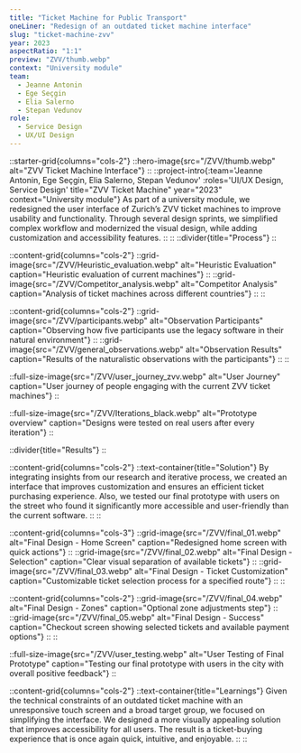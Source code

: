 ```yaml
---
title: "Ticket Machine for Public Transport"
oneLiner: "Redesign of an outdated ticket machine interface"
slug: "ticket-machine-zvv"
year: 2023
aspectRatio: "1:1"
preview: "ZVV/thumb.webp"
context: "University module"
team:
  - Jeanne Antonin
  - Ege Seçgin
  - Elia Salerno
  - Stepan Vedunov
role:
  - Service Design
  - UX/UI Design
---
```


::starter-grid{columns="cols-2"}
::hero-image{src="/ZVV/thumb.webp" alt="ZVV Ticket Machine Interface"}
::
::project-intro{:team='Jeanne Antonin, Ege Seçgin, Elia Salerno, Stepan Vedunov' :roles='UI/UX Design, Service Design' title="ZVV Ticket Machine" year="2023" context="University module"}
As part of a university module, we redesigned the user interface of Zurich’s ZVV ticket machines to improve usability and functionality. Through several design sprints, we simplified complex workflow and modernized the visual design, while adding customization and accessibility features.
::
::
::divider{title="Process"}
::

::content-grid{columns="cols-2"}
::grid-image{src="/ZVV/Heuristic_evaluation.webp" alt="Heuristic Evaluation" caption="Heuristic evaluation of current machines"}
::
::grid-image{src="/ZVV/Competitor_analysis.webp" alt="Competitor Analysis" caption="Analysis of ticket machines across different countries"}
::
::

::content-grid{columns="cols-2"}
::grid-image{src="/ZVV/participants.webp" alt="Observation Participants" caption="Observing how five participants use the legacy software in their natural environment"}
::
::grid-image{src="/ZVV/general_observations.webp" alt="Observation Results" caption="Results of the naturalistic observations with the participants"}
::
::

::full-size-image{src="/ZVV/user_journey_zvv.webp" alt="User Journey" caption="User journey of people engaging with the current ZVV ticket machines"}
::

::full-size-image{src="/ZVV/Iterations_black.webp" alt="Prototype overview" caption="Designs were tested on real users after every iteration"}
::

::divider{title="Results"}
::

::content-grid{columns="cols-2"}
::text-container{title="Solution"}
By integrating insights from our research and iterative process, we created an interface that improves customization and ensures an efficient ticket purchasing experience. Also, we tested our final prototype with users on the street who found it significantly more accessible and user-friendly than the current software.
::
::

::content-grid{columns="cols-3"}
::grid-image{src="/ZVV/final_01.webp" alt="Final Design - Home Screen" caption="Redesigned home screen with quick actions"}
::
::grid-image{src="/ZVV/final_02.webp" alt="Final Design - Selection" caption="Clear visual separation of available tickets"}
::
::grid-image{src="/ZVV/final_03.webp" alt="Final Design - Ticket Customization" caption="Customizable ticket selection process for a specified route"}
::
::

::content-grid{columns="cols-2"}
::grid-image{src="/ZVV/final_04.webp" alt="Final Design - Zones" caption="Optional zone adjustments step"}
::
::grid-image{src="/ZVV/final_05.webp" alt="Final Design - Success" caption="Checkout screen showing selected tickets and available payment options"}
::
::

::full-size-image{src="/ZVV/user_testing.webp" alt="User Testing of Final Prototype" caption="Testing our final prototype with users in the city with overall positive feedback"}
::

::content-grid{columns="cols-2"}
::text-container{title="Learnings"}
Given the technical constraints of an outdated ticket machine with an unresponsive touch screen and a broad target group, we focused on simplifying the interface. We designed a more visually appealing solution that improves accessibility for all users. The result is a ticket-buying experience that is once again quick, intuitive, and enjoyable.
::
::
